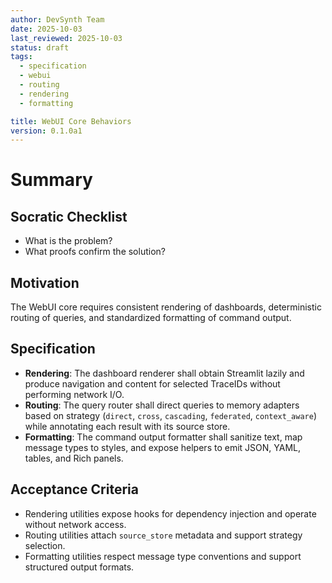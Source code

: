 ```yaml
---
author: DevSynth Team
date: 2025-10-03
last_reviewed: 2025-10-03
status: draft
tags:
  - specification
  - webui
  - routing
  - rendering
  - formatting

title: WebUI Core Behaviors
version: 0.1.0a1
---
```


# Summary

## Socratic Checklist
- What is the problem?
- What proofs confirm the solution?

## Motivation
The WebUI core requires consistent rendering of dashboards, deterministic routing of queries, and standardized formatting of command output.

## Specification
- **Rendering**: The dashboard renderer shall obtain Streamlit lazily and produce navigation and content for selected TraceIDs without performing network I/O.
- **Routing**: The query router shall direct queries to memory adapters based on strategy (`direct`, `cross`, `cascading`, `federated`, `context_aware`) while annotating each result with its source store.
- **Formatting**: The command output formatter shall sanitize text, map message types to styles, and expose helpers to emit JSON, YAML, tables, and Rich panels.

## Acceptance Criteria
- Rendering utilities expose hooks for dependency injection and operate without network access.
- Routing utilities attach `source_store` metadata and support strategy selection.
- Formatting utilities respect message type conventions and support structured output formats.
